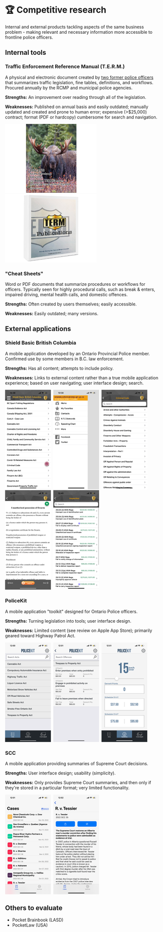 # :trophy: Competitive research
Internal and external products tackling aspects of the same business problem - making relevant and necessary information more accessible to frontline police officers.

## Internal tools

### Traffic Enforcement Reference Manual (T.E.R.M.)
A physical and electronic document created by [two former police officers](https://termpublications.com/) that summarizes traffic legislation, fine tables, definitions, and workflows. Procured annually by the RCMP and municipal police agencies.

**Strengths:** An improvement over reading through all of the legislation.

**Weaknesses:** Published on annual basis and easily outdated; manually updated and created and prone to human error; expensive (>$25,000) contract; format (PDF or hardcopy) cumbersome for search and navigation.

<img src="images/POCKET_Term_2022-01.jpg" width="300">&nbsp;
<img src="images/TERM-product-binder.jpg" width="300">

### "Cheat Sheets"
Word or PDF documents that summarize procedures or workflows for officers. Typically seen for highly procedural calls, such as break & enters, impaired driving, mental health calls, and domestic offences.

**Strengths:** Often created by users themselves; easily accessible.

**Weaknesses:** Easily outdated; many versions.

## External applications

### Shield Basic British Columbia
A mobile application developed by an Ontario Provincial Police member. Confirmed use by some members in B.C. law enforcement. 

**Strengths:** Has all content; attempts to include policy. 

**Weaknesses:** Links to external content rather than a true mobile application experience; based on user navigating; user interface design; search.

<img src="images/sb_home.png" width="150">&nbsp;
<img src="images/sb_menu.png" width="150">&nbsp;
<img src="images/sb_ccc.png" width="150">&nbsp;
<img src="images/sb_ccc_content.png" width="150">&nbsp;
<img src="images/sb_mva.png" width="150">

### PoliceKit
A mobile application "toolkit" designed for Ontario Police officers.

**Strengths:** Turning legislation into tools; user interface design.

**Weaknesses:** Limited content (see review on Apple App Store); primarily geared toward Highway Patrol Act.

<img src="images/pk_home.png" width="150">&nbsp;
<img src="images/pk_accordion_2.png" width="150">&nbsp;
<img src="images/pk_speed_tool.png" width="150">

### SCC
A mobile application providing summaries of Supreme Court decisions.

**Strengths:** User interface design; usability (simplicity).

**Weaknesses:** Only provides Supreme Court summaries, and then only if they're stored in a particular format; very limited functionality.

<img src="images/scc_cases.png" width="150">&nbsp;
<img src="images/scc_cases_%20crim.png" width="150">

## Others to evaluate
- Pocket Brainbook (LASD)
- PocketLaw (USA)
